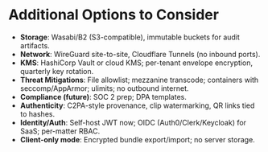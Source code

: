 # Additional Options to Consider

- **Storage**: Wasabi/B2 (S3-compatible), immutable buckets for audit artifacts.
- **Network**: WireGuard site-to-site, Cloudflare Tunnels (no inbound ports).
- **KMS**: HashiCorp Vault or cloud KMS; per-tenant envelope encryption, quarterly key rotation.
- **Threat Mitigations**: File allowlist; mezzanine transcode; containers with seccomp/AppArmor; ulimits; no outbound internet.
- **Compliance (future)**: SOC 2 prep; DPA templates.
- **Authenticity**: C2PA-style provenance, clip watermarking, QR links tied to hashes.
- **Identity/Auth**: Self-host JWT now; OIDC (Auth0/Clerk/Keycloak) for SaaS; per-matter RBAC.
- **Client-only mode**: Encrypted bundle export/import; no server storage.
